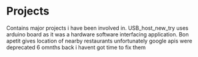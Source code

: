 Projects
========

Contains major projects i have been involved in.
USB_host_new_try uses arduino board as it was a hardware software interfacing application.
Bon apetit gives location of nearby restaurants unfortunately google apis were deprecated 6 omnths back i havent got time to fix them
